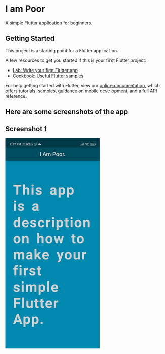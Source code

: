 # I am Poor 

A simple Flutter application for beginners.

## Getting Started

This project is a starting point for a Flutter application.

A few resources to get you started if this is your first Flutter project:

- [Lab: Write your first Flutter app](https://flutter.dev/docs/get-started/codelab)
- [Cookbook: Useful Flutter samples](https://flutter.dev/docs/cookbook)

For help getting started with Flutter, view our
[online documentation](https://flutter.dev/docs), which offers tutorials,
samples, guidance on mobile development, and a full API reference.

## Here are some screenshots of the app
## Screenshot 1
<img src="Screenshot_2020-11-07-20-57-42-428_com.suvam.iampoor.jpg"
     alt="Markdown Monster icon"
     style="float: left; margin-right: 10px;" width="300" /> 
